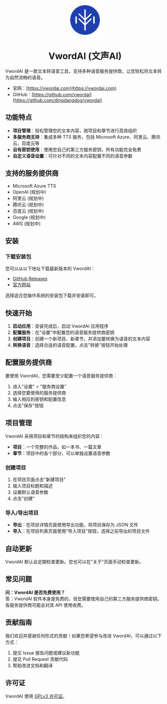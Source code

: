 <div align="center">
  <img src="./logo.svg" alt="VwordAI Logo" width="100" height="100">
  <h1>VwordAI (文声AI)</h1>
</div>

VwordAI 是一款文本转语音工具，支持多种语音服务提供商，让您轻松将文本转为自然流畅的语音。

- 官网：[https://vwordai.com](https://vwordai.com)
- GitHub：[https://github.com/vwordai](https://github.com/dingdangdog/vwordai)

## 功能特点

- **项目管理**：轻松管理您的文本内容，按项目和章节进行高效组织
- **多服务商支持**：集成多种 TTS 服务，包括 Microsoft Azure、阿里云、腾讯云、百度云等
- **自有密钥使用**：使用您自己的第三方服务密钥，所有功能完全免费
- **自定义语音设置**：可针对不同的文本内容配置不同的语音参数

## 支持的服务提供商

- Microsoft Azure TTS
- OpenAI (规划中)
- 阿里云 (规划中)
- 腾讯云 (规划中)
- 百度云 (规划中)
- Google (规划中)
- AWS (规划中)

## 安装

### 下载安装包

您可以从以下地址下载最新版本的 VwordAI：

- [GitHub Releases](https://github.com/vwordai/releases)
- [官方网站](https://example.com/vwordai)

选择适合您操作系统的安装包下载并安装即可。

## 快速开始

1. **启动应用**：安装完成后，启动 VwordAI 应用程序
2. **配置服务**：在"设置"中配置您的语音服务提供商密钥
3. **创建项目**：创建一个新项目、新章节，并添加要转换为语音的文本内容
4. **转换语音**：选择合适的语音配置，点击"转换"按钮开始处理

## 配置服务提供商

要使用 VwordAI，您需要至少配置一个语音服务提供商：

1. 进入"设置" > "服务商设置"
2. 选择您要使用的服务提供商
3. 输入相应的密钥和配置信息
4. 点击"保存"按钮

## 项目管理

VwordAI 采用项目和章节的结构来组织您的内容：

- **项目**：一个完整的作品，如一本书、一篇文章
- **章节**：项目中的各个部分，可以单独设置语音参数

### 创建项目

1. 在项目页面点击"新建项目"
2. 输入项目标题和描述
3. 设置默认语音参数
4. 点击"创建"

### 导入/导出项目

- **导出**：在项目详情页面使用导出功能，将项目保存为 JSON 文件
- **导入**：在项目列表页面使用"导入项目"按钮，选择之前导出的项目文件

## 自动更新

VwordAI 默认会定期检查更新。您也可以在"关于"页面手动检查更新。

## 常见问题

**问：VwordAI 是否免费使用？**  
答：VwordAI 软件本身是免费的，但您需要使用自己的第三方服务提供商密钥。各服务提供商可能会对其 API 使用收费。

## 贡献指南

我们欢迎并感谢任何形式的贡献！如果您希望参与改进 VwordAI，可以通过以下方式：

1. 提交 Issue 报告问题或建议新功能
2. 提交 Pull Request 贡献代码
3. 帮助改进文档和翻译

## 许可证

VwordAI 使用 [GPLv3 许可证](LICENSE)。
